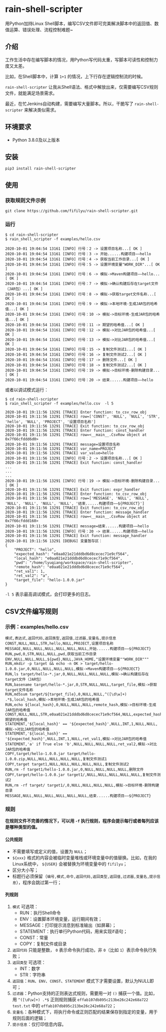 # rain-shell-scripter

用Python加持Linux Shell脚本，编写CSV文件即可完美解决脚本中的返回值、数值运算、错误处理、流程控制难题~

## 介绍

工作生活中存在编写脚本的情况，用Python写代码太重，写脚本可读性和控制力度又太差。

比如，在Shell脚本中，计算 `1+1` 的情况，上下行存在逻辑控制流的时候。

`rain-shell-scripter` 让我从Shell语法、格式中解放出来，仅需要编写CSV规则文件，就能满足场景需求。

最近，在忙Jenkins自动构建，需要编写大量脚本。所以，干脆写了 `rain-shell-scripter` 来解决类似需求。

## 环境要求

* Python 3.8.0及以上版本

## 安装

    pip3 install rain-shell-scripter

## 使用

### 获取规则文件示例

    git clone https://github.com/fifilyu/rain-shell-scripter.git

### 运行

    $ cd rain-shell-scripter
    $ rain_shell_scripter -f examples/hello.csv 
    
    2020-10-01 19:04:54 13161 [INFO] 行号：2 -> 设置项目名称...[ OK ]
    2020-10-01 19:04:54 13161 [INFO] 行号：3 -> 开始......构建项目——hello
    2020-10-01 19:04:54 13161 [INFO] 行号：4 -> 获取当前工作目录...[ OK ]
    2020-10-01 19:04:54 13161 [INFO] 行号：5 -> 设置环境变量"WORK_DIR"...[ OK ]
    2020-10-01 19:04:54 13161 [INFO] 行号：6 -> 模拟->Maven构建项目——hello...[ OK ]
    2020-10-01 19:04:54 13161 [INFO] 行号：7 -> 模拟->确认构建后存在target文件（JAR包）...[ OK ]
    2020-10-01 19:04:54 13161 [INFO] 行号：8 -> 模拟->获取target文件名称...[ OK ]
    2020-10-01 19:04:54 13161 [INFO] 行号：9 -> 模拟->本地环境-生成JAR包的哈希值...[ OK ]
    2020-10-01 19:04:54 13161 [INFO] 行号：10 -> 模拟->目标环境-生成JAR包的哈希值...[ OK ]
    2020-10-01 19:04:54 13161 [INFO] 行号：11 -> 期望的哈希值...[ OK ]
    2020-10-01 19:04:54 13161 [INFO] 行号：12 -> 模拟->对比JAR包的哈希值...[ OK ]
    2020-10-01 19:04:54 13161 [INFO] 行号：13 -> 模拟->对比JAR包的哈希值...[ OK ]
    2020-10-01 19:04:54 13161 [INFO] 行号：15 -> 复制文件测试1...[ OK ]
    2020-10-01 19:04:54 13161 [INFO] 行号：16 -> 复制文件测试2...[ OK ]
    2020-10-01 19:04:54 13161 [INFO] 行号：17 -> 删除文件...[ OK ]
    2020-10-01 19:04:54 13161 [INFO] 行号：18 -> 复制文件测试2...[ OK ]
    2020-10-01 19:04:54 13161 [INFO] 行号：19 -> 模拟->目标环境-删除构建目录...[ OK ]
    2020-10-01 19:04:54 13161 [INFO] 行号：20 -> 结束......构建项目——hello

或者以调试模式运行：

    $ cd rain-shell-scripter
    $ rain_shell_scripter -f examples/hello.csv  -l 5

    2020-10-01 19:11:56 13291 [TRACE] Enter function: to_csv_row_obj
    2020-10-01 19:11:56 13291 [TRACE] row=['CONST', 'NULL', 'NULL', 'STR', 'hello', 'NULL', 'PROJECT', '设置项目名称']
    2020-10-01 19:11:56 13291 [TRACE] Exit function: to_csv_row_obj
    2020-10-01 19:11:56 13291 [TRACE] Enter function: const_handler
    2020-10-01 19:11:56 13291 [TRACE] row=<__main__.CsvRow object at 0x7f66cfddd6d0>
    2020-10-01 19:11:56 13291 [TRACE] message=设置项目名称
    2020-10-01 19:11:56 13291 [TRACE] var_name=PROJECT
    2020-10-01 19:11:56 13291 [TRACE] var_value=hello
    2020-10-01 19:11:56 13291 [INFO] 行号：2 -> 设置项目名称...[ OK ]
    2020-10-01 19:11:56 13291 [TRACE] Exit function: const_handler
    ...
    ...
    ...
    2020-10-01 19:11:56 13291 [INFO] 行号：19 -> 模拟->目标环境-删除构建目录...[ OK ]
    2020-10-01 19:11:56 13291 [TRACE] Exit function: expr_handler
    2020-10-01 19:11:56 13291 [TRACE] Enter function: to_csv_row_obj
    2020-10-01 19:11:56 13291 [TRACE] row=['MESSAGE', 'NULL', 'NULL', 'NULL', 'NULL', 'NULL', 'NULL', '结束......构建项目——${PROJECT}']
    2020-10-01 19:11:56 13291 [TRACE] Exit function: to_csv_row_obj
    2020-10-01 19:11:56 13291 [TRACE] Enter function: message_handler
    2020-10-01 19:11:56 13291 [TRACE] row=<__main__.CsvRow object at 0x7f66cfddd160>
    2020-10-01 19:11:56 13291 [TRACE] message=结束......构建项目——hello
    2020-10-01 19:11:56 13291 [INFO] 行号：20 -> 结束......构建项目——hello
    2020-10-01 19:11:56 13291 [TRACE] Exit function: message_handler
    2020-10-01 19:11:56 13291 [DEBUG] 变量暂存区：
    {
        "PROJECT": "hello",
        "expected_hash": "e0aa021e21dddbd6d8cecec71e9cf564",
        "local_hash": "e0aa021e21dddbd6d8cecec71e9cf564",
        "pwd": "/home/lyuqiang/workspace/rain-shell-scripter",
        "remote_hash": "e0aa021e21dddbd6d8cecec71e9cf564",
        "ret_val1": 1,
        "ret_val2": "a",
        "target_file": "hello-1.0.0.jar"
    }


`-l 5` 表示最高调试模式，会打印更多的日志。

## CSV文件编写规则

### 示例：examples/hello.csv

```csv
模式,表达式,返回代码,返回类型,返回值,过滤器,变量名,提示信息
CONST,NULL,NULL,STR,hello,NULL,PROJECT,设置项目名称
MESSAGE,NULL,NULL,NULL,NULL,NULL,NULL,开始......构建项目——${PROJECT}
RUN,pwd,0,STR,NULL,NULL,pwd,获取当前工作目录
ENV,NULL,NULL,NULL,${pwd},NULL,JAVA_HOME,"设置环境变量""WORK_DIR"""
RUN,mkdir -p target && echo -n OK > target/hello-1.0.0.jar,0,NULL,NULL,NULL,NULL,模拟->Maven构建项目——${PROJECT}
RUN,ls target/hello-*.jar,0,NULL,NULL,NULL,NULL,模拟->确认构建后存在target文件（JAR包）
RUN,basename target/hello-*.jar,0,STR,NULL,NULL,target_file,模拟->获取target文件名称
RUN,md5sum target/${target_file},0,NULL,NULL,^([\d\w]+) .*$,local_hash,模拟->本地环境-生成JAR包的哈希值
RUN,echo ${local_hash},0,NULL,NULL,NULL,remote_hash,模拟->目标环境-生成JAR包的哈希值
CONST,NULL,NULL,STR,e0aa021e21dddbd6d8cecec71e9cf564,NULL,expected_hash,期望的哈希值
STATEMENT,'${local_hash}' == '${expected_hash}',NULL,INT,1,NULL,NULL,模拟->对比JAR包的哈希值
STATEMENT,'${local_hash}' == '${expected_hash}',NULL,INT,1,NULL,ret_val1,模拟->对比JAR包的哈希值
STATEMENT,'a' if True else 'b',NULL,NULL,NULL,NULL,ret_val2,模拟->对比JAR包的哈希值
COPY,target/hello-1.0.0.jar target/hello-1.0.0.zip,NULL,NULL,NULL,NULL,NULL,复制文件测试1
COPY,target target1,NULL,NULL,NULL,NULL,NULL,复制文件测试2
RUN,rm -f target1/hello-1.0.0.jar,0,NULL,NULL,NULL,NULL,删除文件
COPY,target/hello-1.0.0.jar target1/,NULL,NULL,NULL,NULL,NULL,复制文件测试2
RUN,rm -rf target/ target1/,0,NULL,NULL,NULL,NULL,模拟->目标环境-删除构建目录
MESSAGE,NULL,NULL,NULL,NULL,NULL,NULL,结束......构建项目——${PROJECT}
```

### 规则

__在规则文件不完善的情况下，可以用 `-f` 执行规则，程序会提示每行或者每列应该是哪种类型的值。__


#### 公共规则

* 不需要填写或定义的值，设置为 `NULL`；
* `${xxx}` 格式的内容会被临时变量堆栈或环境变量中的值替换。比如，在我的Linux系统中， `${USER}` 会被替换为环境变量中的 `fifilyu`；
* 区分大小写；
* 标题行必须保留（`编号,模式,命令,返回代码,返回类型,返回值,过滤器,变量名,提示信息`），程序会跳过第一行；

#### 列规则

1. `模式` 可选项：
   * RUN：执行Shell命令
   * ENV：设置脚本环境变量，运行期间有效；
   * MESSAGE：打印提示消息到标准输出（如屏幕）；
   * STATEMENT：执行单行Python代码，用来实现if语句；
   * CONST：常量
   * COPY：复制文件或目录
2. `返回代码` 只能是整数， `0` 表示命令执行成功，非 `0`（比如 `1`）表示命令执行失败；
3. `返回类型` 可选项：
   * INT：数字
   * STR：字符串
4. `返回值`：`RUN`、`ENV`、`CONST`、`STATEMENT` 模式下才需要设置，默认为NULL即可；
5. `过滤器`：Python支持的正则表达式规则，需要用一对 `()` 捕获一个值。比如，用 `^([\d\w]+) .*$` 正则规则捕获 `effab107db895c213be26c242e68a722 test.txt` 中的 `effab107db895c213be26c242e68a722`；
6. `变量名`：各种模式下，将执行命令或正则匹配的结果保存到指定的变量，用于规则后面的逻辑；
7. `提示信息`：仅打印信息内容。
